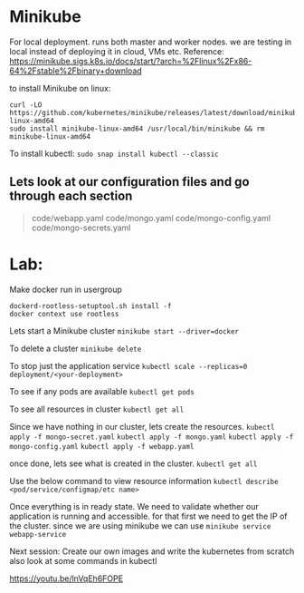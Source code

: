 # Minikube
For local deployment. runs both master and worker nodes.
we are testing in local instead of deploying it in cloud, VMs etc.
Reference:
https://minikube.sigs.k8s.io/docs/start/?arch=%2Flinux%2Fx86-64%2Fstable%2Fbinary+download

to install Minikube on linux:
```
curl -LO https://github.com/kubernetes/minikube/releases/latest/download/minikube-linux-amd64
sudo install minikube-linux-amd64 /usr/local/bin/minikube && rm minikube-linux-amd64
```

To install kubectl:
`sudo snap install kubectl --classic`

## Lets look at our configuration files and go through each section
> code/webapp.yaml
> code/mongo.yaml
> code/mongo-config.yaml
> code/mongo-secrets.yaml

# Lab:  

Make docker run in usergroup

```
dockerd-rootless-setuptool.sh install -f
docker context use rootless
```

Lets start a Minikube cluster
`minikube start --driver=docker `

To delete a cluster
`minikube delete`

To stop just the application service
`kubectl scale --replicas=0 deployment/<your-deployment>`

To see if any pods are available
`kubectl get pods`

To see all resources in cluster
`kubectl get all`

Since we have nothing in our cluster, lets create the resources.
`kubectl apply -f mongo-secret.yaml`
`kubectl apply -f mongo.yaml`
`kubectl apply -f mongo-config.yaml`
`kubectl apply -f webapp.yaml`

once done, lets see what is created in the cluster.
`kubectl get all`

Use the below command to view resource information
`kubectl describe <pod/service/configmap/etc name>`  

Once everything is in ready state.
We need to validate whether our application is running and 
accessible.
for that first we need to get the IP of the cluster.
since we are using minikube 
we can use 
`minikube service webapp-service`

Next session:
Create our own images and write the kubernetes from scratch
also look at some commands in kubectl

https://youtu.be/lnVqEh6FOPE